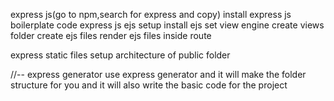 express js(go to npm,search for express and copy)
install
express js boilerplate code
express js ejs setup
       install ejs
       set view engine
       create views folder
       create ejs files
       render ejs files inside route

express  static files setup
architecture of public folder


//-- express generator
use express generator and it will make the folder structure for you and it will also write the basic
code for the project
